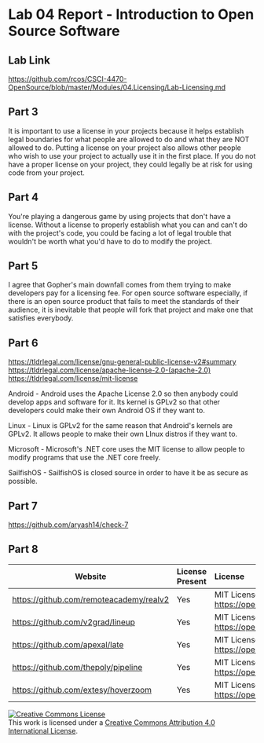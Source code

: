 # Lab 04 Report - Introduction to Open Source Software
## Lab Link
https://github.com/rcos/CSCI-4470-OpenSource/blob/master/Modules/04.Licensing/Lab-Licensing.md

## Part 3
It is important to use a license in your projects because it helps establish legal boundaries for what people are allowed to do and what they are NOT allowed to do. Putting a license on your project also allows other people who wish to use your project to actually use it in the first place. If you do not have a proper license on your project, they could legally be at risk for using code from your project. 

## Part 4
You're playing a dangerous game by using projects that don't have a license. Without a license to properly establish what you can and can't do with the project's code, you could be facing a lot of legal trouble that wouldn't be worth what you'd have to do to modify the project. 

## Part 5
I agree that Gopher's main downfall comes from them trying to make developers pay for a licensing fee. For open source software especially, if there is an open source product that fails to meet the standards of their audience, it is inevitable that people will fork that project and make one that satisfies everybody. 

## Part 6
https://tldrlegal.com/license/gnu-general-public-license-v2#summary
https://tldrlegal.com/license/apache-license-2.0-(apache-2.0)
https://tldrlegal.com/license/mit-license

Android - Android uses the Apache License 2.0 so then anybody could develop apps and software for it. Its kernel is GPLv2 so that other developers could make their own Android OS if they want to.

Linux - Linux is GPLv2 for the same reason that Android's kernels are GPLv2. It allows people to make their own LInux distros if they want to.

Microsoft - Microsoft's .NET core uses the MIT license to allow people to modify programs that use the .NET core freely. 

SailfishOS - SailfishOS is closed source in order to have it be as secure as possible.


## Part 7

https://github.com/aryash14/check-7


## Part 8
Website | License Present | License
---------|:----------|:-------
https://github.com/remoteacademy/realv2 | Yes | MIT License https://opensource.org/licenses/MIT
https://github.com/v2grad/lineup | Yes | MIT License https://opensource.org/licenses/MIT
https://github.com/apexal/late | Yes | MIT License https://opensource.org/licenses/MIT
https://github.com/thepoly/pipeline | Yes | MIT License https://opensource.org/licenses/MIT
https://github.com/extesy/hoverzoom | Yes | MIT License https://opensource.org/licenses/MIT
 

<a rel="license" href="http://creativecommons.org/licenses/by/4.0/"><img alt="Creative Commons License" style="border-width:0" src="https://i.creativecommons.org/l/by/4.0/88x31.png" /></a><br />
This work is licensed under a <a rel="license" href="http://creativecommons.org/licenses/by/4.0/">Creative Commons Attribution 4.0 International License</a>.